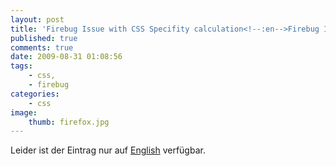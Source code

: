 ```yaml
---
layout: post
title: 'Firebug Issue with CSS Specifity calculation<!--:en-->Firebug Issue with CSS Specifity calculation'
published: true
comments: true
date: 2009-08-31 01:08:56
tags:
    - css,
    - firebug
categories:
    - css
image:
    thumb: firefox.jpg
---
```

Leider ist der Eintrag nur auf [English][1] verfügbar.

 [1]: /blog/wp-admin/admin.php?page=wordpress2jekyll-build&lang=de